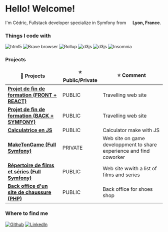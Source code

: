 <h1> Hello! Welcome!</h1>


<p>I'm Cédric, Fullstack developer specialize in Symfony from <img src="https://cdn-icons-png.flaticon.com/512/197/197560.png" width="13"/> <b>Lyon, France</b>. </p>
<h3>Things I code with</h3>
<p>

  <img alt="html5" src="https://img.shields.io/badge/-HTML5-E34F26?style=flat-square&logo=html5&logoColor=white" />
  <img alt="Brave browser" src="https://img.shields.io/badge/-CSS-blue?style=flat-square&logo=css3&logoColor=white" />
  <img alt="Rollup" src="https://img.shields.io/badge/-Javascript-yellow?style=flat-square&logo=javascript&logoColor=white" />
  <img alt="d3js" src="https://img.shields.io/badge/PHP-blue?style=flat-square&logo=php&logoColor=white" />
  <img alt="d3js" src="https://img.shields.io/badge/SYMFONY-blueviolet?style=flat-square&logo=symfony&logoColor=white" />
  <img alt="Insomnia" src="https://img.shields.io/badge/-Insomnia-5849BE?style=flat-square&logo=insomnia&logoColor=white" />
</p>
<h3>Projects</h3>
<table>
  <thead align="center">
    <tr border: none;>
      <td><b>🎁 Projects</b></td>
      <td><b>⭐ Public/Private</b></td>
      <td><b>⭐ Comment</b></td>
    </tr>
  </thead>
  <tbody>
    <tr>
      <td><a href="https://github.com/Leluya/O-Travel-front"><b>Projet de fin de formation (FRONT + REACT)</b></a></td>
      <td>PUBLIC</td>
      <td>Travelling web site</td>
    </tr>
    <tr>
      <td><a href="https://github.com/Leluya/O-Travel-back"><b>Projet de fin de formation (BACK + SYMFONY)</b></a></td>
      <td>PUBLIC</td>
      <td>Travelling web site</td>
    </tr>
    <tr>
      <td><a href="https://github.com/Leluya/Calculatrice-javascript"><b>Calculatrice en JS</b></a></td>
      <td>PUBLIC</td>
      <td>Calculator make with JS</td>
    </tr>
    <tr>
      <td><a href="https://github.com/Leluya/MakeTonGame"><b>MakeTonGame (Full Symfony)</b></a></td>
      <td>PRIVATE</td>
      <td>Web site on game developpment to share experience and find coworker</td>
    </tr>
    <tr>
      <td><a href="https://github.com/Leluya/Repertoire-de-films-et-series"><b>Répertoire de films et séries (Full Symfony)</b></a></td>
      <td>PUBLIC</td>
      <td>Web site wwith a list of films and series</td>
    </tr>
    <tr>
      <td><a href="https://github.com/Leluya/Back-office-site-de-chaussures"><b>Back office d'un site de chaussure (PHP)</b></a></td>
      <td>PUBLIC</td>
      <td>Back office for shoes shop</td>
    </tr> 
  </tbody>
</table>

<h3>Where to find me</h3>
<p><a href="https://github.com/Leluya" target="_blank"><img alt="Github" src="https://img.shields.io/badge/GitHub-%2312100E.svg?&style=for-the-badge&logo=Github&logoColor=white" /></a> </a> <a href="https://www.linkedin.com/in/cedric-vandermaes-6269b44b/" target="_blank"><img alt="LinkedIn" src="https://img.shields.io/badge/linkedin-%230077B5.svg?&style=for-the-badge&logo=linkedin&logoColor=white" /></a> 
</p>
